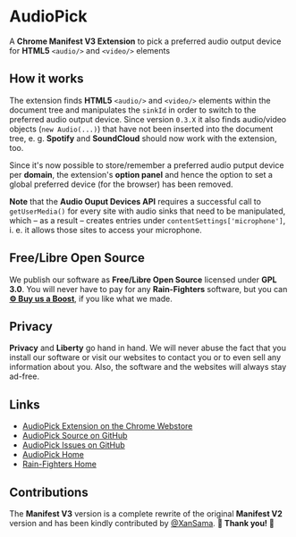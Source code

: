 # AudioPick
A **Chrome Manifest V3 Extension** to pick a preferred audio output device for **HTML5** `<audio/>` and `<video/>` elements

## How it works
The extension finds **HTML5** `<audio/>` and `<video/>` elements within the document tree and manipulates the `sinkId` in order
to switch to the preferred audio output device. Since version `0.3.X` it also finds audio/video objects (`new Audio(...)`) that have not been inserted into the document tree, e. g. **Spotify** and **SoundCloud** should now work with the extension, too.

Since it's now possible to store/remember a preferred audio putput device per **domain**, the extension's **option panel** and hence the option to set a global preferred device (for the browser) has been removed.

**Note** that the **Audio Ouput Devices API** requires a successful call to `getUserMedia()` for every site with audio sinks that need to be manipulated, which &ndash; as a result &ndash; creates entries under `contentSettings['microphone']`, i. e.
it allows those sites to access your microphone.

## Free/Libre Open Source
We publish our software as **Free/Libre Open Source** licensed under **GPL 3.0**. You will never have to pay for any **Rain-Fighters** software, but you can **[&#9881; Buy us a Boost](https://www.buymeacoffee.com/rainfighters)**, if you like what we made.

## Privacy
**Privacy** and **Liberty** go hand in hand. We will never abuse the fact that you install our software or visit our websites to contact you or to even sell any information about you. Also, the software and the websites will always stay ad-free.

## Links
- [AudioPick Extension on the Chrome Webstore](https://chrome.google.com/webstore/detail/audiopick/gfhcppdamigjkficnjnhmnljljhagaha)
- [AudioPick Source on GitHub](https://github.com/rain-fighters/AudioPick)
- [AudioPick Issues on GitHub](https://github.com/rain-fighters/AudioPick/issues)
- [AudioPick Home](https://rain-fighters.github.io/AudioPick)
- [Rain-Fighters Home](https://rain-fighters.github.io/)

## Contributions
The **Manifest V3** version is a complete rewrite of the original **Manifest V2** version and has been kindly contributed by [@XanSama](https://github.com/XanSama). **&#127876; Thank you! &#127876;**
